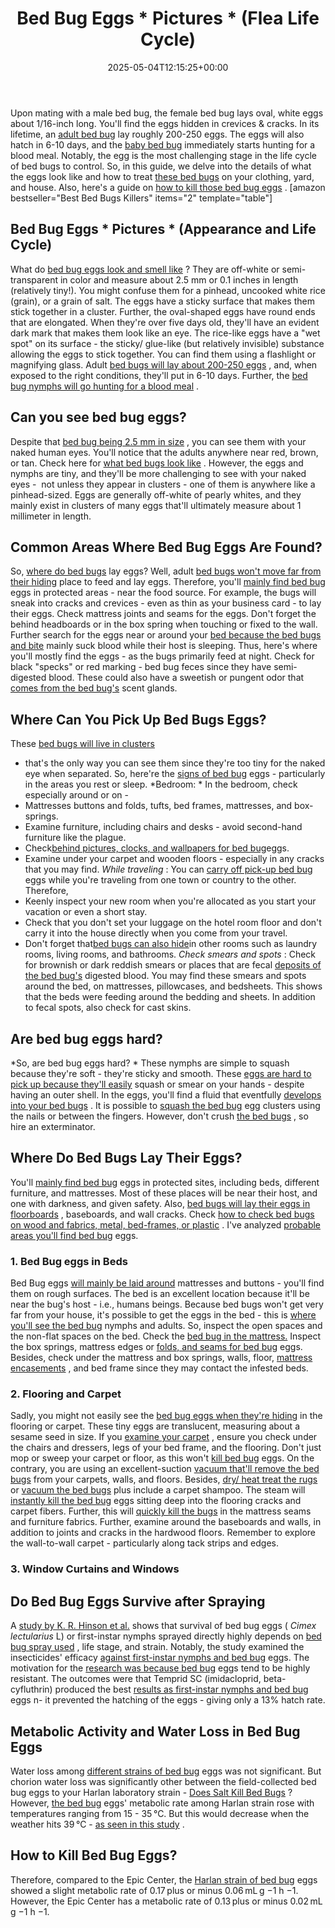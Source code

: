 ﻿---
layout: post
title: Bed Bug Eggs * Pictures * (Flea Life Cycle)
date: '2025-05-04T12:15:25+00:00'
categories:
- Bed Bugs
- Guide
tags: []
slug: /bed-bug-eggs/
lastmod: 2025-05-07T12:21:23+03:00
---

Upon mating with a male bed bug, the female bed bug lays oval, white eggs about 1/16-inch long. You'll find the eggs hidden in crevices & cracks.
In its lifetime, an
[adult bed bug](https://digitalcommons.ilr.cornell.edu/manuals/25/)
lay roughly 200-250 eggs.
The eggs will also hatch in 6-10 days, and the
[baby bed bug](https://pestpolicy.com/baby-bed-bugs/)
immediately starts hunting for a blood meal. Notably, the egg is the most challenging stage in the life cycle of bed bugs to control.
So, in this guide, we delve into the details of what the eggs look like and how to treat
[these bed bugs](https://www.sciencedirect.com/science/article/pii/S155541551730274X)
on your clothing, yard, and house. Also, here's a guide on
[how to kill those bed bug eggs](https://pestpolicy.com/how-to-kill-bed-bug-eggs/)
.
[amazon bestseller="Best Bed Bugs Killers" items="2" template="table"]
## Bed Bug Eggs * Pictures * (Appearance and Life Cycle)
What do
[bed bug eggs look and smell like](https://pestpolicy.com/what-do-bed-bugs-smell-like/)
? They are off-white or semi-transparent in color and measure about 2.5 mm or 0.1 inches in length (relatively tiny!). You might confuse them for a pinhead, uncooked white rice (grain), or a grain of salt.
The eggs have a sticky surface that makes them stick together in a cluster. Further, the oval-shaped eggs have round ends that are elongated. When they're over five days old, they'll have an evident dark mark that makes them look like an eye.
The rice-like eggs have a "wet spot" on its surface - the sticky/ glue-like (but relatively invisible) substance allowing the eggs to stick together. You can find them using a flashlight or magnifying glass.
Adult
[bed bugs will lay about 200-250 eggs](https://pestpolicy.com/does-ammonia-kill-bed-bugs/)
, and, when exposed to the right conditions, they'll put in 6-10 days. Further, the
[bed bug nymphs will go hunting for a blood meal](https://pestpolicy.com/what-does-bed-bug-poop-look-like/)
.

## Can you see bed bug eggs?
Despite that
[bed bug being 2.5 mm in size](https://pestpolicy.com/how-to-get-rid-of-bed-bugs-fast/)
, you can see them with your naked human eyes. You'll notice that the adults anywhere near red, brown, or tan. Check here for
[what bed bugs look like](https://pestpolicy.com/pictures-of-bed-bugs/)
.
However, the eggs and nymphs are tiny, and they'll be more challenging to see with your naked eyes -  not unless they appear in clusters - one of them is anywhere like a pinhead-sized.
Eggs are generally off-white of pearly whites, and they mainly exist in clusters of many eggs that'll ultimately measure about 1 millimeter in length.
## Common Areas Where Bed Bug Eggs Are Found?
So,
[where do bed bugs](https://pestpolicy.com/home-remedies-for-bed-bugs/)
lay eggs? Well, adult
[bed bugs won't move far from their hiding](https://pestpolicy.com/where-do-bed-bugs-hide/)
place to feed and lay eggs. Therefore, you'll
[mainly find bed bug](https://pestpolicy.com/bed-bugs-vs-mites/)
eggs in protected areas - near the food source.
For example, the bugs will sneak into cracks and crevices - even as thin as your business card - to lay their eggs. Check mattress joints and seams for the eggs. Don't forget the behind headboards or in the box spring when touching or fixed to the wall.
Further search for the eggs near or around your
[bed because the bed bugs and bite](https://pestpolicy.com/pictures-of-bed-bug-bites/)
mainly suck blood while their host is sleeping. Thus, here's where you'll mostly find the eggs - as the bugs primarily feed at night.
Check for black "specks" or red marking - bed bug feces since they have semi-digested blood. These could also have a sweetish or pungent odor that
[comes from the bed bug's](https://pestpolicy.com/what-causes-bed-bugs/)
scent glands.
## Where Can You Pick Up Bed Bugs Eggs?
These
[bed bugs will live in clusters](https://pestpolicy.com/can-bed-bugs-live-outside/)
- that's the only way you can see them since they're too tiny for the naked eye when separated. So, here're the
[signs of bed bug](https://pestpolicy.com/can-bed-bugs-live-in-your-skin/)
eggs - particularly in the areas you rest or sleep.
*Bedroom: *
In the bedroom, check especially around or on -
- Mattresses buttons and folds, tufts, bed frames, mattresses, and box-springs.
- Examine furniture, including chairs and desks - avoid second-hand furniture like the plague.
- Check[behind pictures, clocks, and wallpapers for bed bug](https://pestpolicy.com/how-do-bed-bugs-spread/)eggs.
- Examine under your carpet and wooden floors - especially in any cracks that you may find.
*While traveling*
: You can
[carry off pick-up bed bug](https://pestpolicy.com/ortho-home-defense-dual-action-bed-bug-killer-review/)
eggs while you're traveling from one town or country to the other. Therefore,
- Keenly inspect your new room when you're allocated as you start your vacation or even a short stay.
- Check that you don't set your luggage on the hotel room floor and don't carry it into the house directly when you come from your travel.
- Don't forget that[bed bugs can also hide](https://pestpolicy.com/bed-bug-bites-vs-mosquito-bites/)in other rooms such as laundry rooms, living rooms, and bathrooms.
*Check smears and spots*
: Check for brownish or dark reddish smears or places that are fecal
[deposits of the bed bug's](https://pestpolicy.com/dead-bed-bugs/)
digested blood.
You may find these smears and spots around the bed, on mattresses, pillowcases, and bedsheets.
This shows that the beds were feeding around the bedding and sheets. In addition to fecal spots, also check for cast skins.
## Are bed bug eggs hard?
*So, are bed bug eggs hard? *
These nymphs are simple to squash because they're
soft - they're sticky and smooth.
These
[eggs are hard to pick up because they'll easily](https://pestpolicy.com/flea-eggs-vs-dandruff/)
squash or smear on your hands - despite having an outer shell. In the eggs, you'll find a fluid that eventfully
[develops into your bed bugs](https://pestpolicy.com/dead-bed-bugs/)
.
It is possible to
[squash the bed bug](https://pestpolicy.com/what-happens-when-you-squish-a-bed-bug/)
egg clusters using the nails or between the fingers.
However, don't crush
[the bed bugs](https://www.bedbugsinsider.com/what-happens-when-you-squish-a-bed-bug/)
, so hire an exterminator.
## Where Do Bed Bugs Lay Their Eggs?
You'll
[mainly find bed bug](https://pestpolicy.com/does-baby-powder-kill-bed-bugs/)
eggs in
protected sites, including beds, different furniture, and mattresses. Most of these places will be near their host, and one with darkness, and given safety.
Also,
[bed bugs will lay their eggs in floorboards](https://pestpolicy.com/can-bed-bugs-climb-metal-or-plastic/)
, baseboards, and wall cracks. Check
[how to check bed bugs on wood and fabrics, metal, bed-frames, or plastic](https://www.epa.gov/bedbugs/how-find-bed-bugs)
. I've analyzed
[probable areas you'll find bed bug](https://pestpolicy.com/does-lavender-kill-bed-bugs/)
eggs.
### 1. Bed Bug eggs in Beds
Bed Bug eggs
[will mainly be laid around](https://pestpolicy.com/bugs-that-look-like-bed-bugs/)
mattresses and buttons - you'll find them on rough surfaces. The bed is an excellent location because it'll be near the bug's host - i.e., humans beings.
Because bed bugs won't get very far from your house, it's possible to get the eggs in the bed - this is
[where you'll see the bed bug](https://pestpolicy.com/can-you-see-bed-bugs/)
nymphs and adults. So, inspect the open spaces and the non-flat spaces on the bed. Check the
[bed bug in the mattress.](https://www.michigan.gov/documents/emergingdiseases/mattress_fact_sheet_275417_7.pdf)
Inspect the box springs, mattress edges or
[folds, and seams for bed bug](https://pestpolicy.com/best-bed-bug-traps/)
eggs. Besides, check under the mattress and box springs, walls, floor,
[mattress encasements](https://pestpolicy.com/best-bed-bug-mattress-encasements/)
, and bed frame since they may contact the infested beds.
### 2. Flooring and Carpet
Sadly, you might not easily see the
[bed bug eggs when they're hiding](https://pestpolicy.com/where-do-bed-bugs-hide/)
in the flooring or carpet. These tiny eggs are translucent, measuring about a sesame seed in size.
If you
[examine your carpet](https://pestpolicy.com/can-bed-bugs-live-in-carpet/)
, ensure you check under the chairs and dressers, legs of your bed frame, and the flooring. Don't just mop or sweep your carpet or floor, as this won't
[kill bed bug](https://pestpolicy.com/does-lysol-kill-bed-bugs/)
eggs.
On the contrary, you are using an excellent-suction
[vacuum that'll remove the bed bugs](https://pestpolicy.com/best-vacuum-for-bed-bugs/)
from your carpets, walls, and floors. Besides,
[dry/ heat treat the rugs](https://pestpolicy.com/best-bed-bug-heaters/)
or
[vacuum the bed bugs](https://pestpolicy.com/best-bed-bug-steamer/)
plus include a carpet shampoo.
The steam will
[instantly kill the bed bug](https://pestpolicy.com/does-vinegar-kill-bed-bugs/)
eggs sitting deep into the flooring cracks and carpet fibers. Further, this will
[quickly kill the bugs](https://pestpolicy.com/does-bleach-kill-bed-bugs/)
in the mattress seams and furniture fabrics.
Further, examine around the baseboards and walls, in addition to joints and cracks in the hardwood floors. Remember to explore the wall-to-wall carpet - particularly along tack strips and edges.
### 3. Window Curtains and Windows
## Do Bed Bug Eggs Survive after Spraying
A
[study by K. R. Hinson et al.](https://academic.oup.com/jee/article-abstract/109/6/2495/2422101)
shows that survival of bed bug eggs (
*Cimex lectularius*
L) or first-instar nymphs sprayed directly highly depends on
[bed bug spray used](https://pestpolicy.com/best-bed-bug-spray/)
, life stage, and strain.
Notably, the study examined the insecticides' efficacy
[against first-instar nymphs and bed bug](https://pestpolicy.com/best-bed-bug-traps/)
eggs. The motivation for the
[research was because bed bug](https://pestpolicy.com/proof-bed-bug-spray-review/)
eggs tend to be highly resistant.
The outcomes were that Temprid SC (imidacloprid, beta-cyfluthrin) produced the best
[results as first-instar nymphs and bed bug](https://pestpolicy.com/can-bed-bugs-survive-in-water/)
eggs n- it prevented the hatching of the eggs - giving only a 13% hatch rate.
## **Metabolic Activity and Water Loss in Bed Bug Eggs**
Water loss among
[different strains of bed bug](https://pestpolicy.com/water-bugs-vs-cockroaches/)
eggs was not significant. But chorion water loss was significantly other between the field-collected bed bug eggs to your Harlan laboratory strain -
[Does Salt Kill Bed Bugs](https://pestpolicy.com/does-salt-kill-bed-bugs/)
?
However,
[the bed bug](https://pestpolicy.com/crossfire-for-bed-bugs/)
eggs' metabolic rate among Harlan strain rose with temperatures ranging from 15 - 35 °C. But this would decrease when the weather hits 39 °C -
[as seen in this study](https://onlinelibrary.wiley.com/doi/abs/10.1111/phen.12204)
.
## How to Kill Bed Bug Eggs?
Therefore, compared to the Epic Center, the
[Harlan strain of bed bug](https://pestpolicy.com/spectracide-bug-stop-fogger-review-for-bed-bugs/)
eggs showed a slight metabolic rate of 0.17 plus or minus 0.06 mL g
−1
h
−1.
However, the Epic Center has a metabolic rate of 0.13 plus or minus 0.02 mL g
−1
h
−1.